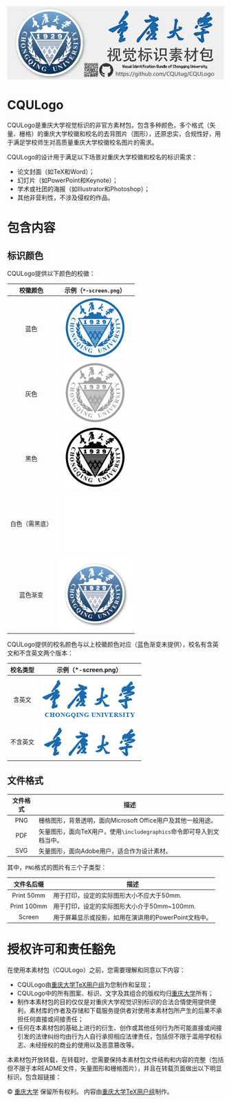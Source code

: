 ![CQULogo-重庆大学视觉标识的非官方素材包](https://github.com/CQUtug/CQULogo/raw/master/title.png)

# CQULogo
CQULogo是重庆大学视觉标识的非官方素材包，包含多种颜色，多个格式（矢量、栅格）的重庆大学校徽和校名的去背图片（图形），还原忠实，合规性好，用于满足学校师生对高质量重庆大学校徽校名图片的需求。

CQULogo的设计用于满足以下场景对重庆大学校徽和校名的标识需求：
* 论文封面（如TeX和Word）；
* 幻灯片（如PowerPoint和Keynote）；
* 学术或社团的海报（如Illustrator和Photoshop）；
* 其他非营利性，不涉及侵权的作品。

# 包含内容
## 标识颜色
CQULogo提供以下颜色的校徽：

| 校徽颜色 | 示例（`*-screen.png`） |
|:--------:|:--------------------:|
| 蓝色 |  ![重庆大学校徽-蓝色](https://github.com/CQUtug/CQULogo/raw/master/%E8%93%9D%E8%89%B2/%E6%A0%A1%E5%BE%BD%EF%BC%88%E8%93%9D%E8%89%B2%EF%BC%89-Screen.png)  |
| 灰色 | ![重庆大学校徽-灰色](https://github.com/CQUtug/CQULogo/raw/master/%E7%81%B0%E8%89%B2/%E6%A0%A1%E5%BE%BD%EF%BC%88%E7%81%B0%E8%89%B2%EF%BC%89-Screen.png) |
| 黑色 | ![重庆大学校徽-黑色](https://github.com/CQUtug/CQULogo/raw/master/%E9%BB%91%E8%89%B2/%E6%A0%A1%E5%BE%BD%EF%BC%88%E9%BB%91%E8%89%B2%EF%BC%89-Screen.png) |
| 白色（需黑底） |  ![重庆大学校徽-白色](https://github.com/CQUtug/CQULogo/raw/master/%E7%99%BD%E8%89%B2/%E6%A0%A1%E5%BE%BD%EF%BC%88%E7%99%BD%E8%89%B2%EF%BC%89-Screen.png) |
| 蓝色渐变 | ![重庆大学校徽-蓝色渐变](https://github.com/CQUtug/CQULogo/raw/master/%E8%93%9D%E8%89%B2%E6%B8%90%E5%8F%98/%E6%A0%A1%E5%BE%BD%EF%BC%88%E8%93%9D%E8%89%B2%E6%B8%90%E5%8F%98%EF%BC%89-Screen.png) |

CQULogo提供的校名颜色与以上校徽颜色对应（蓝色渐变未提供），校名有含英文和不含英文两个版本：

| 校名类型 | 示例（*-screen.png） |
|:--------:|:--------------------:|
| 含英文 | ![重庆大学校名毛笔字-含英文](https://github.com/CQUtug/CQULogo/raw/master/%E8%93%9D%E8%89%B2/%E6%A0%A1%E5%90%8D%EF%BC%88%E8%93%9D%E8%89%B2%E5%B8%A6%E8%8B%B1%E6%96%87%EF%BC%89-Screen.png) |
| 不含英文 | ![重庆大学校名毛笔字-不含英文](https://github.com/CQUtug/CQULogo/raw/master/%E8%93%9D%E8%89%B2/%E6%A0%A1%E5%90%8D%EF%BC%88%E8%93%9D%E8%89%B2%EF%BC%89-Screen.png) |

## 文件格式

| 文件格式 | 描述 |
|:--------:|-------------------------------------------------------------------|
| PNG | 栅格图形，背景透明，面向Microsoft Office用户及其他一般用途。 |
| PDF | 矢量图形，面向TeX用户，使用`\includegraphics`命令即可导入到文档当中。 |
| SVG | 矢量图形，面向Adobe用户，适合作为设计素材。 |

其中，`PNG`格式的图片有三个子类型：

| 文件名后缀 | 描述 |
|:-----------:|----------------------------------------------------|
| Print 50mm | 用于打印，设定的实际图形大小不应大于50mm. |
| Print 100mm | 用于打印，设定的实际图形大小介于50mm~100mm. |
| Screen | 用于屏幕显示或投影，如用在演讲用的PowerPoint文档中。 |


# 授权许可和责任豁免

在使用本素材包（CQULogo）之前，您需要理解和同意以下内容：

* CQULogo由[重庆大学TeX用户组](https://github.com/CQUtug)为您制作和呈现；
* CQULogo中的所有图案、标识、文字及其组合的版权均归[重庆大学](http://www.cqu.edu.cn/Channel/000-002-001-003/1/index.html)所有；
* 制作本素材包的目的仅仅是对重庆大学视觉识别标识的合法合情使用提供便利，素材库的作者及存储和下载服务提供者对使用本素材包所产生的后果不承担任何直接或间接责任；
* 任何在本素材包的基础上进行的衍生、创作或其他任何行为所可能直接或间接引发的法律纠纷均由行为人自行承担相应法律责任，包括但不限于滥用学校标志、未经授权的商业的使用以及恶意篡改等。

本素材包开放转载，在转载时，您需要保持本素材包文件结构和内容的完整（包括但不限于本README文件，矢量图形和栅格图片），并且在转载页面做出以下明显标识，包含超链接：

© [重庆大学](http://www.cqu.edu.cn/Channel/000-002-001-003/1/index.html) 保留所有权利。
内容由[重庆大学TeX用户组](https://github.com/CQUtug)制作。


